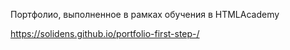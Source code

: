 Портфолио, выполненное в рамках обучения в HTMLAcademy

https://solidens.github.io/portfolio-first-step-/
